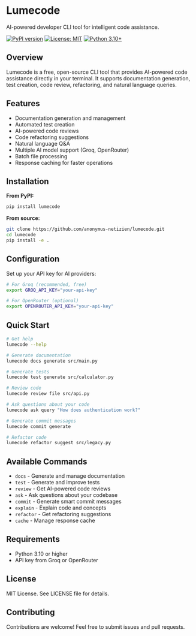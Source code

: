 # Lumecode

AI-powered developer CLI tool for intelligent code assistance.

[![PyPI version](https://badge.fury.io/py/lumecode.svg)](https://badge.fury.io/py/lumecode)
[![License: MIT](https://img.shields.io/badge/License-MIT-yellow.svg)](https://opensource.org/licenses/MIT)
[![Python 3.10+](https://img.shields.io/badge/python-3.10+-blue.svg)](https://www.python.org/downloads/)

## Overview

Lumecode is a free, open-source CLI tool that provides AI-powered code assistance directly in your terminal. It supports documentation generation, test creation, code review, refactoring, and natural language queries.

## Features

- Documentation generation and management
- Automated test creation
- AI-powered code reviews
- Code refactoring suggestions
- Natural language Q&A
- Multiple AI model support (Groq, OpenRouter)
- Batch file processing
- Response caching for faster operations

## Installation

**From PyPI:**

```bash
pip install lumecode
```

**From source:**

```bash
git clone https://github.com/anonymus-netizien/lumecode.git
cd lumecode
pip install -e .
```

## Configuration

Set up your API key for AI providers:

```bash
# For Groq (recommended, free)
export GROQ_API_KEY="your-api-key"

# For OpenRouter (optional)
export OPENROUTER_API_KEY="your-api-key"
```

## Quick Start

```bash
# Get help
lumecode --help

# Generate documentation
lumecode docs generate src/main.py

# Generate tests
lumecode test generate src/calculator.py

# Review code
lumecode review file src/api.py

# Ask questions about your code
lumecode ask query "How does authentication work?"

# Generate commit messages
lumecode commit generate

# Refactor code
lumecode refactor suggest src/legacy.py
```

## Available Commands

- `docs` - Generate and manage documentation
- `test` - Generate and improve tests
- `review` - Get AI-powered code reviews
- `ask` - Ask questions about your codebase
- `commit` - Generate smart commit messages
- `explain` - Explain code and concepts
- `refactor` - Get refactoring suggestions
- `cache` - Manage response cache

## Requirements

- Python 3.10 or higher
- API key from Groq or OpenRouter

## License

MIT License. See LICENSE file for details.

## Contributing

Contributions are welcome! Feel free to submit issues and pull requests.
